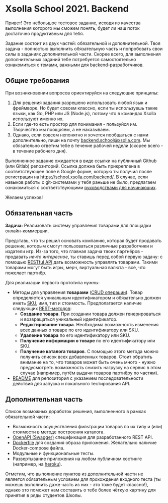 # Xsolla School 2021. Backend

Привет! Это небольшое тестовое задание, исходя из качества выполнения которого мы сможем понять, будет ли наш поток достаточно продуктивным для тебя.

Задание состоит из двух частей: обязательной и дополнительной. 
Твоя задача - полностью выполнить обязательную часть и попробовать свои силы в заданиях дополнительной части. Скорее всего, для выполнения дополнительных заданий тебе потребуется самостоятельно ознакомиться с темами, важными для backend-разработчиков.

## Общие требования

При возникновении вопросов ориентируйся на следующие принципы:
1. Для решения задания разрешено использовать любой язык и фреймворк. Но будет совсем классно, если ты используешь такие языки, как Go, PHP или JS (Node.js), потому что в командах Xsolla используют именно их.
2. Если где-то есть простор для понимания - пользуйся им. Творчество мы поощряем, а не наказываем.
3. Однако, если совсем непонятно и хочется пообщаться с нами дополнительно, пиши на почту backend.school@xsolla.com. Мы обязательно ответим тебе в течение рабочей недели (скорее всего - в течение рабочего дня).

Выполненное задание ожидается в виде ссылки на публичный Github (или Gitlab) репозиторий. Ссылка должна быть прикреплена в соответствующее поле в Google форме, которую ты получил после регистрации на https://school.xsolla.com/backend/. В случае, если навыков работы с git-системами у тебя раньше не было, предлагаем ознакомиться с соответствующими [руководствами для начинающих](https://proglib.io/p/git-for-half-an-hour). 

Желаем успехов!

## Обязательная часть

**Задача:** Реализовать систему управления товарами для площадки онлайн-коммерции. 

Представь, что ты решил основать компанию, которая будет продавать решение, которым смогут пользоваться различные разработчики и издатели игр. Из-за того, что главная задача твоих партнёров - продавать *нечто интересное*, ты ставишь перед собой первую задачу: с помощью [RESTful API](https://searchapparchitecture.techtarget.com/definition/RESTful-API) дать возможность управлять товарами. Такими товарами могут быть игры, мерч, виртуальная валюта - всё, что пожелает партнёр. 

Для реализации первого прототипа нужны:
- Методы для управления **товарами** ([CRUD операции](https://ru.wikipedia.org/wiki/CRUD)). Товар определяется уникальным идентификатором и обязательно должен иметь [SKU](https://ru.wikipedia.org/wiki/SKU), имя, тип и стоимость. Предполагается наличие следующих [REST-методов](https://restfulapi.net/http-methods):
  - **Создание товара**. При создании товара должен генерироваться и возвращаться уникальный идентификатор.
  - **Редактирование товара**. Необходима возможность изменения всех данных о товаре по его идентификатору или SKU.
  - **Удаление товара** по его идентификатору или SKU. 
  - **Получение информации о товаре** по его идентификатору или SKU.
  - **Получение каталога товаров**. C помощью этого метода можно получить список всех добавленных товаров. Стоит обратить внимание на то, что товаров может быть очень много - нужно предусмотреть возможность снизить нагрузку на сервис в этом случае (например, путём выдачи товаров партнёру по частям).
- [README](https://techrocks.ru/2019/04/16/good-readme-on-github/) для репозитория с указанием последовательности действий для запуска и локального тестирования API.


## Дополнительная часть

Cписок возможных доработок решения, выполненного в рамках обязательной части:

- Возможность осуществления фильтрации товаров по их типу и (или) стоимости в методе построения каталога.
- [OpenAPI (Swagger)](https://starkovden.github.io/introduction-openapi-and-swagger.html) спецификация для разработанного REST API.
- [Dockerfile](https://www.youtube.com/watch?v=QF4ZF857m44) для создания образа приложения. Желательно наличие Docker-compose файлa.
- Модульные и функциональные тесты. 
- Развертывание приложения на любом публичном хостинге (например, на [heroku](https://www.heroku.com/)).

Отметим, что выполнение пунктов из дополнительной части не является обязательным условием для прохождения входного теста (ты можешь выполнить даже часть из них - это тоже будет классно!), однако это поможет нам составить о тебе более чёткую картину для принятия в ряды студентов Школы. 

